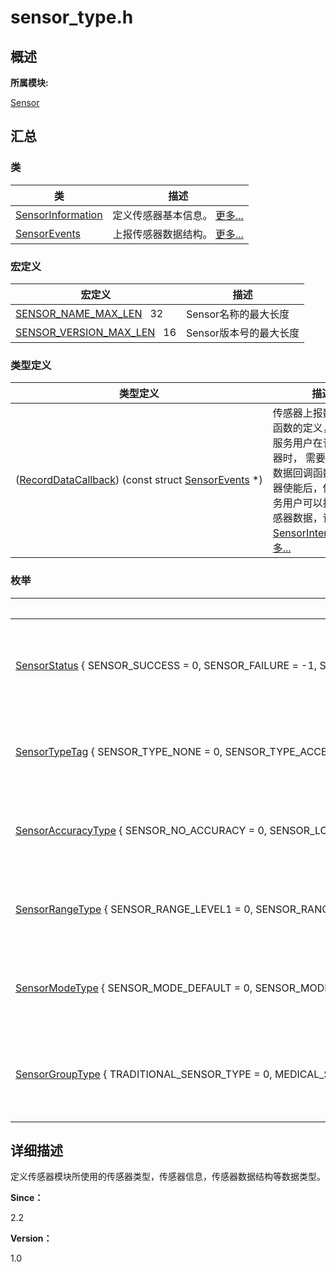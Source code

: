 # sensor_type.h


## **概述**

**所属模块:**

[Sensor](_sensor.md)


## **汇总**


### 类

  | 类 | 描述 | 
| -------- | -------- |
| [SensorInformation](_sensor_information.md) | 定义传感器基本信息。&nbsp;[更多...](_sensor_information.md) | 
| [SensorEvents](_sensor_events.md) | 上报传感器数据结构。&nbsp;[更多...](_sensor_events.md) | 


### 宏定义

  | 宏定义 | 描述 | 
| -------- | -------- |
| [SENSOR_NAME_MAX_LEN](_sensor.md#sensornamemaxlen)&nbsp;&nbsp;&nbsp;32 | Sensor名称的最大长度 | 
| [SENSOR_VERSION_MAX_LEN](_sensor.md#sensorversionmaxlen)&nbsp;&nbsp;&nbsp;16 | Sensor版本号的最大长度 | 


### 类型定义

  | 类型定义 | 描述 | 
| -------- | -------- |
| ([RecordDataCallback](_sensor.md#recorddatacallback))&nbsp;(const&nbsp;struct&nbsp;[SensorEvents](_sensor_events.md)&nbsp;\*) | 传感器上报数据回调函数的定义，传感器服务用户在订阅传感器时，&nbsp;需要注册上报数据回调函数，传感器使能后，传感器服务用户可以接受到传感器数据，详见[SensorInterface](_sensor_interface.md)。&nbsp;[更多...](_sensor.md#recorddatacallback) | 


### 枚举

  | 枚举名称 | 描述 | 
| -------- | -------- |
| [SensorStatus](_sensor.md#sensorstatus)&nbsp;{&nbsp;SENSOR_SUCCESS&nbsp;=&nbsp;0,&nbsp;SENSOR_FAILURE&nbsp;=&nbsp;-1,&nbsp;SENSOR_NOT_SUPPORT&nbsp;=&nbsp;-2,&nbsp;SENSOR_INVALID_PARAM&nbsp;=&nbsp;-3,&nbsp;&nbsp;&nbsp;SENSOR_INVALID_SERVICE&nbsp;=&nbsp;-4,&nbsp;SENSOR_NULL_PTR&nbsp;=&nbsp;-5&nbsp;} | 定义传感器模块返回值类型。&nbsp;[更多...](_sensor.md#sensorstatus) | 
| [SensorTypeTag](_sensor.md#sensortypetag)&nbsp;{&nbsp;SENSOR_TYPE_NONE&nbsp;=&nbsp;0,&nbsp;SENSOR_TYPE_ACCELEROMETER&nbsp;=&nbsp;1,&nbsp;SENSOR_TYPE_GYROSCOPE&nbsp;=&nbsp;2,&nbsp;SENSOR_TYPE_PHOTOPLETHYSMOGRAPH&nbsp;=&nbsp;3,&nbsp;&nbsp;&nbsp;SENSOR_TYPE_ELECTROCARDIOGRAPH&nbsp;=&nbsp;4,&nbsp;SENSOR_TYPE_AMBIENT_LIGHT&nbsp;=&nbsp;5,&nbsp;SENSOR_TYPE_MAGNETIC_FIELD&nbsp;=&nbsp;6,&nbsp;SENSOR_TYPE_CAPACITIVE&nbsp;=&nbsp;7,&nbsp;&nbsp;&nbsp;SENSOR_TYPE_BAROMETER&nbsp;=&nbsp;8,&nbsp;SENSOR_TYPE_TEMPERATURE&nbsp;=&nbsp;9,&nbsp;SENSOR_TYPE_HALL&nbsp;=&nbsp;10,&nbsp;SENSOR_TYPE_GESTURE&nbsp;=&nbsp;11,&nbsp;&nbsp;&nbsp;SENSOR_TYPE_PROXIMITY&nbsp;=&nbsp;12,&nbsp;SENSOR_TYPE_HUMIDITY&nbsp;=&nbsp;13,&nbsp;SENSOR_TYPE_MEDICAL_BEGIN&nbsp;=&nbsp;128,&nbsp;SENSOR_TYPE_MEDICAL_END&nbsp;=&nbsp;160,&nbsp;&nbsp;&nbsp;SENSOR_TYPE_PHYSICAL_MAX&nbsp;=&nbsp;255,&nbsp;SENSOR_TYPE_ORIENTATION&nbsp;=&nbsp;256,&nbsp;SENSOR_TYPE_GRAVITY&nbsp;=&nbsp;257,&nbsp;SENSOR_TYPE_LINEAR_ACCELERATION&nbsp;=&nbsp;258,&nbsp;&nbsp;&nbsp;SENSOR_TYPE_ROTATION_VECTOR&nbsp;=&nbsp;259,&nbsp;SENSOR_TYPE_AMBIENT_TEMPERATURE&nbsp;=&nbsp;260,&nbsp;SENSOR_TYPE_MAGNETIC_FIELD_UNCALIBRATED&nbsp;=&nbsp;261,&nbsp;SENSOR_TYPE_GAME_ROTATION_VECTOR&nbsp;=&nbsp;262,&nbsp;&nbsp;&nbsp;SENSOR_TYPE_GYROSCOPE_UNCALIBRATED&nbsp;=&nbsp;263,&nbsp;SENSOR_TYPE_SIGNIFICANT_MOTION&nbsp;=&nbsp;264,&nbsp;SENSOR_TYPE_PEDOMETER_DETECTION&nbsp;=&nbsp;265,&nbsp;SENSOR_TYPE_PEDOMETER&nbsp;=&nbsp;266,&nbsp;&nbsp;&nbsp;SENSOR_TYPE_GEOMAGNETIC_ROTATION_VECTOR&nbsp;=&nbsp;277,&nbsp;SENSOR_TYPE_HEART_RATE&nbsp;=&nbsp;278,&nbsp;SENSOR_TYPE_DEVICE_ORIENTATION&nbsp;=&nbsp;279,&nbsp;SENSOR_TYPE_WEAR_DETECTION&nbsp;=&nbsp;280,&nbsp;&nbsp;&nbsp;SENSOR_TYPE_ACCELEROMETER_UNCALIBRATED&nbsp;=&nbsp;281,&nbsp;SENSOR_TYPE_MAX&nbsp;} | 定义传感器类型标识。&nbsp;[更多...](_sensor.md#sensortypetag) | 
| [SensorAccuracyType](_sensor.md#sensoraccuracytype)&nbsp;{&nbsp;SENSOR_NO_ACCURACY&nbsp;=&nbsp;0,&nbsp;SENSOR_LOW_ACCURACY&nbsp;=&nbsp;1,&nbsp;SENSOR_MEDIUM_ACCURACY&nbsp;=&nbsp;2,&nbsp;SENSOR_HIGH_ACCURACY&nbsp;=&nbsp;3,&nbsp;&nbsp;&nbsp;SENSOR_MAX_ACCURACY&nbsp;} | 传感器的精度类型。&nbsp;[更多...](_sensor.md#sensoraccuracytype) | 
| [SensorRangeType](_sensor.md#sensorrangetype)&nbsp;{&nbsp;SENSOR_RANGE_LEVEL1&nbsp;=&nbsp;0,&nbsp;SENSOR_RANGE_LEVEL2&nbsp;=&nbsp;1,&nbsp;SENSOR_RANGE_LEVEL3&nbsp;=&nbsp;2,&nbsp;SENSOR_RANGE_LEVEL_MAX&nbsp;} | 传感器的量程级别。&nbsp;[更多...](_sensor.md#sensorrangetype) | 
| [SensorModeType](_sensor.md#sensormodetype)&nbsp;{&nbsp;SENSOR_MODE_DEFAULT&nbsp;=&nbsp;0,&nbsp;SENSOR_MODE_REALTIME&nbsp;=&nbsp;1,&nbsp;SENSOR_MODE_ON_CHANGE&nbsp;=&nbsp;2,&nbsp;SENSOR_MODE_ONE_SHOT&nbsp;=&nbsp;3,&nbsp;&nbsp;&nbsp;SENSOR_MODE_FIFO_MODE&nbsp;=&nbsp;4,&nbsp;SENSOR_MODE_MAX&nbsp;} | 传感器的工作模式。&nbsp;[更多...](_sensor.md#sensormodetype) | 
| [SensorGroupType](_sensor.md#sensorgrouptype)&nbsp;{&nbsp;TRADITIONAL_SENSOR_TYPE&nbsp;=&nbsp;0,&nbsp;MEDICAL_SENSOR_TYPE&nbsp;=&nbsp;1,&nbsp;SENSOR_GROUP_TYPE_MAX&nbsp;} | 枚举传感器的硬件服务组。&nbsp;[更多...](_sensor.md#sensorgrouptype) | 


## **详细描述**

定义传感器模块所使用的传感器类型，传感器信息，传感器数据结构等数据类型。

**Since：**

2.2

**Version：**

1.0
